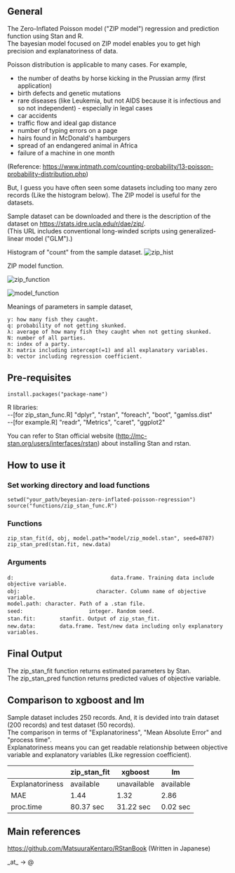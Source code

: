 ## General

The Zero-Inflated Poisson model ("ZIP model") regression and prediction function using Stan and R.  
The bayesian model focused on ZIP model enables you to get high precision and explanatoriness of data.

Poisson distribution is applicable to many cases. For example,  
- the number of deaths by horse kicking in the Prussian army (first application)
- birth defects and genetic mutations
- rare diseases (like Leukemia, but not AIDS because it is infectious and so not independent) - especially in legal cases
- car accidents
- traffic flow and ideal gap distance
- number of typing errors on a page
- hairs found in McDonald's hamburgers
- spread of an endangered animal in Africa
- failure of a machine in one month 

(Reference: https://www.intmath.com/counting-probability/13-poisson-probability-distribution.php)

But, I guess you have often seen some datasets including too many zero records (Like the histogram below).
The ZIP model is useful for the datasets.

Sample dataset can be downloaded and there is the description of the dataset on https://stats.idre.ucla.edu/r/dae/zip/.  
(This URL includes conventional long-winded scripts using generalized-linear model ("GLM").)

Histogram of "count" from the sample dataset.
![zip_hist](https://github.ibm.com/codeblue/bayesian-zero-inflated-poisson-regression/blob/images/zip_hist.png)

ZIP model function.

![zip_function](https://github.ibm.com/codeblue/bayesian-zero-inflated-poisson-regression/blob/images/ZIP_function.png)

![model_function](https://github.ibm.com/codeblue/bayesian-zero-inflated-poisson-regression/blob/images/model_function.png)

Meanings of parameters in sample dataset,
```
y: how many fish they caught.  
q: probability of not getting skunked.  
λ: average of how many fish they caught when not getting skunked.  
N: number of all parties.  
n: index of a party.  
X: matrix including intercept(=1) and all explanatory variables.  
b: vector including regression coefficient.  
```

## Pre-requisites
```
install.packages("package-name")
```
R libraries:  
--[for zip_stan_func.R] "dplyr", "rstan", "foreach", "boot", "gamlss.dist"  
--[for example.R] "readr", "Metrics", "caret", "ggplot2"  

You can refer to Stan official website (http://mc-stan.org/users/interfaces/rstan) about installing Stan and rstan.

## How to use it

### Set working directory and load functions
```
setwd("your_path/beyesian-zero-inflated-poisson-regression")
source("functions/zip_stan_func.R")
```
### Functions 
```
zip_stan_fit(d, obj, model.path="model/zip_model.stan", seed=8787)
zip_stan_pred(stan.fit, new.data)
```
### Arguments
```
d: 　　　　　　　　　　　　　　　　　　data.frame. Training data include objective variable.
obj: 　　　　　　　　　　　　　　character. Column name of objective variable.
model.path: character. Path of a .stan file.
seed: 　　　　　　　　　　　　integer. Random seed.
stan.fit: 　　　　stanfit. Output of zip_stan_fit.
new.data: 　　　　data.frame. Test/new data including only explanatory variables.
```

## Final Output

The zip_stan_fit function returns estimated parameters by Stan.  
The zip_stan_pred function returns predicted values of objective variable.  

## Comparison to xgboost and lm

Sample dataset includes 250 records. And, it is devided into train dataset (200 records) and test dataset (50 records).  
The comparison in terms of "Explanatoriness", "Mean Absolute Error" and "process time".  
Explanatoriness means you can get readable relationship between objective variable and explanatory variables (Like regression coefficient).

| | zip_stan_fit | xgboost | lm |
----|----|----|----
| Explanatoriness | available | unavailable | available |
| MAE | 1.44 | 1.32 | 2.86 |
| proc.time | 80.37 sec | 31.22 sec | 0.02 sec |

## Main references
https://github.com/MatsuuraKentaro/RStanBook
(Written in Japanese)

\_at\_ -> @
